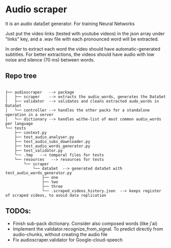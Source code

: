 # Audio scraper

It is an audio dataSet generator. For training Neural Networks

Just put the video links (tested with youtube videos) in the json array under "links" key, and a .wav file with each pronounced word will be extracted.

In order to extract each word the video should have automatic-generated subtitles.
For better extractions, the videos should have audio with low noise and silence (70 ms) between words. 

## Repo tree
```

├── audioscraper   --> package
│   ├── scraper    --> extracts the audio_words, generates the DataSet
│   ├── validator  --> validates and cleans extracted audo_words in DataSet
│   └── controller --> handles the other packs for a standalone operation in a server
│   └── dictionary --> handles withe-list of most common audio_words per language
└── tests
    ├── context.py
    ├── test_audio_analyser.py
    ├── test_audio_subs_downloader.py
    ├── test_audio_words_generator.py
    ├── test_validator.py
    └── .tmp   --> temporal files for tests
    └── resources   --> resources for tests
        └── scraper
            └── dataSet  --> generated dataSet with test_audio_words_generator.py
                ├── one
                ├── two
                ├── three
                └── .scraped_videos_history.json  --> keeps register of scraped videos, to avoid data replication

```

## TODOs:
- Finish sub-pack dictionary. Consider also composed words (like j'ai)
- Implement the validator.recognize_from_signal. To predict directly from audio-chunks, without creating the audio file
- Fix audioscraper.validator for Google-cloud-speech
